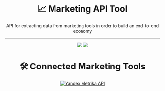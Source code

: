 <div id="header" align="center">
<h1>📈 Marketing API Tool</h1>
API for extracting data from marketing tools in order to build an end-to-end economy
</div>

---

<div id="header" align="center">
<a href="https://www.python.org/"><img src="https://img.shields.io/badge/Python-14354C?style=for-the-badge&logo=python&logoColor=white"></a>
<a href="https://fastapi.tiangolo.com/"><img src="https://img.shields.io/badge/FastAPI-009688?style=for-the-badge&logo=fastapi&logoColor=white"></a>
</div>

<div id="header" align="center">
<h1>🛠 Connected Marketing Tools</h1>
<a href="https://metrika.yandex.ru/"><img src="https://img.shields.io/badge/Yandex.Metrika-FFCC00?style=for-the-badge&logo=Yandex.Metrika&logoColor=white" alt="Yandex Metrika API"></a>
</div>
